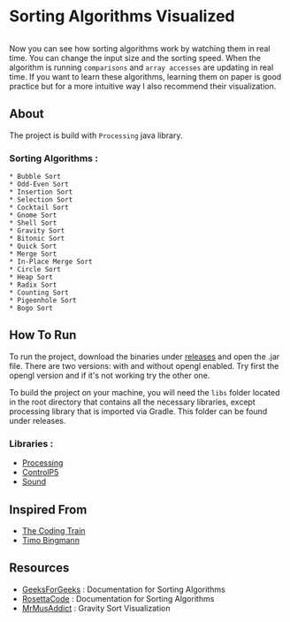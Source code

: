 # Sorting Algorithms Visualized

<img src="https://i.postimg.cc/0jmRWZLn/Capture.png" alt="">

Now you can see how sorting algorithms work by watching them in real time. You can change the input size and the 
sorting speed. When the algorithm is running `comparisons` and `array accesses` are updating in real time. 
If you want to learn these algorithms, learning them on paper is good practice but for a more intuitive way 
I also recommend their visualization.

## About

The project is build with `Processing` java library.

### Sorting Algorithms :
```
* Bubble Sort
* Odd-Even Sort
* Insertion Sort
* Selection Sort
* Cocktail Sort
* Gnome Sort
* Shell Sort
* Gravity Sort
* Bitonic Sort
* Quick Sort
* Merge Sort
* In-Place Merge Sort
* Circle Sort
* Heap Sort
* Radix Sort
* Counting Sort
* Pigeonhole Sort
* Bogo Sort
```
## How To Run

To run the project, download the binaries under [releases](https://github.com/StamateValentin/SortingAlgorithms/releases)
and open the .jar file. There are two versions: with and without opengl enabled. Try first the opengl version and if it's
not working try the other one.

To build the project on your machine, you will need the `libs` folder located in the root directory that contains
all the necessary libraries, except processing library that is imported via Gradle. This folder can be found under releases.

### Libraries :

* [Processing](https://processing.org)
* [ControlP5](http://www.sojamo.de/libraries/controlP5)
* [Sound](https://processing.org/reference/libraries/sound)

## Inspired From

* [The Coding Train](https://www.youtube.com/user/shiffman)
* [Timo Bingmann](https://www.youtube.com/watch?v=kPRA0W1kECg)

## Resources

* [GeeksForGeeks](https://www.geeksforgeeks.org) : Documentation for Sorting Algorithms
* [RosettaCode](https://rosettacode.org/wiki/Sorting_Algorithms/Circle_Sort) : Documentation for Sorting Algorithms
* [MrMusAddict](https://youtu.be/MneHbUXyKHg) : Gravity Sort Visualization

